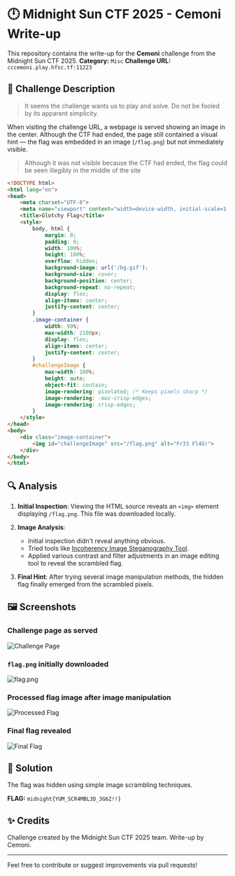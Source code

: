 # 🕛 Midnight Sun CTF 2025 - Cemoni Write-up

This repository contains the write-up for the **Cemoni** challenge from the Midnight Sun CTF 2025.
**Category:** `Misc`
**Challenge URL:** `cccemoni.play.hfsc.tf:11223`

## 🧩 Challenge Description

> It seems the challenge wants us to play and solve.
> Do not be fooled by its apparent simplicity.

When visiting the challenge URL, a webpage is served showing an image in the center. Although the CTF had ended, the page still contained a visual hint — the flag was embedded in an image (`/flag.png`) but not immediately visible.

> Although it was not visible because the CTF had ended, the flag could be seen illegibly in the middle of the site

```html
<!DOCTYPE html>
<html lang="en">
<head>
    <meta charset="UTF-8">
    <meta name="viewport" content="width=device-width, initial-scale=1.0">
    <title>Glotchy Flag</title>
    <style>
        body, html {
            margin: 0;
            padding: 0;
            width: 100%;
            height: 100%;
            overflow: hidden;
            background-image: url('/bg.gif');
            background-size: cover;
            background-position: center;
            background-repeat: no-repeat;
            display: flex;
            align-items: center;
            justify-content: center;
        }
        .image-container {
            width: 90%;
            max-width: 2100px;
            display: flex;
            align-items: center;
            justify-content: center;
        }
        #challengeImage {
            max-width: 100%;
            height: auto;
            object-fit: contain;
            image-rendering: pixelated; /* Keeps pixels sharp */
            image-rendering: -moz-crisp-edges;
            image-rendering: crisp-edges;
        }
    </style>
</head>
<body>
    <div class="image-container">
        <img id="challengeImage" src="/flag.png" alt="Fr33 Fl4G!">
    </div>
</body>
</html>
```

## 🔍 Analysis

1. **Initial Inspection**: Viewing the HTML source reveals an `<img>` element displaying `/flag.png`. This file was downloaded locally.

2. **Image Analysis**:

   * Initial inspection didn't reveal anything obvious.
   * Tried tools like [Incoherency Image Steganography Tool](https://incoherency.co.uk/image-steganography/#unhide).
   * Applied various contrast and filter adjustments in an image editing tool to reveal the scrambled flag.

3. **Final Hint**: After trying several image manipulation methods, the hidden flag finally emerged from the scrambled pixels.

## 🖼️ Screenshots

### Challenge page as served

![Challenge Page](images/image-12.png)

### `flag.png` initially downloaded

![flag.png](images/image-14.png)

### Processed flag image after image manipulation

![Processed Flag](images/image-15.png)

### Final flag revealed

![Final Flag](images/image-18.png)

## 📢 Solution

The flag was hidden using simple image scrambling techniques.

**FLAG:** `midnight{YUM_SCR4MBL3D_3G6Z!!}`

## ✨ Credits

Challenge created by the Midnight Sun CTF 2025 team.
Write-up by Cemoni.

---

Feel free to contribute or suggest improvements via pull requests!
